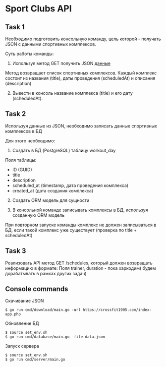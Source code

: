 # Sport Clubs API
## Task 1
Необходимо подготовить консольную команду, цель которой - получать JSON с данными спортивных комплексов.

Суть работы команды:

1) Используя метод GET получить JSON [данные](https://crossfit1905.com/index-app.php)

Метод возвращает список спортивных комплексов. Каждый комплекс состоит из названия (title), даты проведения (scheduledAt) и описания (description)

2) Вывести в консоль название комплекса (title) и его дату (scheduledAt).

## Task 2
Используя данные из JSON, необходимо записать данные спортивных комплексов в БД

Для этого необходимо:

1) Создать в БД (PostgreSQL) таблицу workout_day

Поля таблицы:

- ID (GUID)
- title
- description
- scheduled_at (timestamp, дата проведения комплекса)
- created_at (дата создания комплекса)

2) Создать ORM модель для сущности

3) В консольной команде записывать комплексы в БД, используя созданную ORM модель

При повторном запуске команды комплекс не должен записываться в БД, если такой комплекс уже существует (проверка по title + scheduledAt)
## Task 3
Реализовать API метод GET /schedules, который должен возвращать информацию в формате:
Поля trainer, duration - пока харкодим( будем дорабатывать в рамках других задач)

## Console commands
Скачивание JSON
```
$ go run cmd/download/main.go -url https://crossfit1905.com/index-app.php  
```
Обновление БД
```
$ source set_env.sh  
$ go run cmd/database/main.go -file data.json
```
Запуск сервера
```
$ source set_env.sh  
$ go run cmd/server/main.go
```